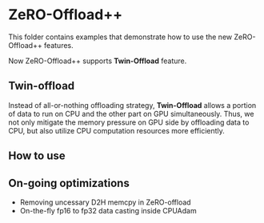 # ZeRO-Offload++

This folder contains examples that demonstrate how to use the new ZeRO-Offload++ features. 

Now ZeRO-Offload++ supports **Twin-Offload** feature.

## Twin-offload

Instead of all-or-nothing offloading strategy, **Twin-Offload** allows a portion of data to run on CPU and the other part on GPU simultaneously. Thus, we not only mitigate the memory pressure on GPU side by offloading data to CPU, but also utilize CPU computation resources more efficiently. 

## How to use



## On-going optimizations

* Removing uncessary D2H memcpy in ZeRO-offload
* On-the-fly fp16 to fp32 data casting inside CPUAdam
